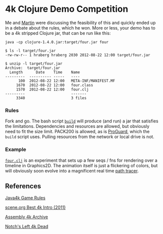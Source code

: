 # 4k Clojure Demo Competition


Me and [Martin](martinsprogrammingblog.blogspot.co.uk) were discussing the feasibility of this and quickly ended up in a debate about the rules, which he won.
More or less, your demo has to be a 4k stripped Clojure jar, that can be run like this:

    java -cp clojure-1.4.0.jar:target/four.jar four

    $ ls -l target/four.jar
    -rw-rw-r-- 1 hraberg hraberg 2030 2012-08-22 12:00 target/four.jar

    $ unzip -l target/four.jar
    Archive:  target/four.jar
      Length      Date    Time    Name
    ---------  ---------- -----   ----
          100  2012-08-22 12:00   META-INF/MANIFEST.MF
         1670  2012-08-22 12:00   four.class
         1570  2012-08-22 12:00   four.clj
    ---------                     -------
         3340                     3 files


### Rules

Fork and go. The bash script [`build`](https://github.com/hraberg/four/blob/master/build) will produce (and run) a jar that satisfies the limitations.
Dependencies and resources are allowed, but obviously need to fit the size limit. PACK200 is allowed, as is [ProGuard](http://proguard.sourceforge.net/), which the `build` script uses. Pulling resources from the network or local drive is not.


### Example

[`four.clj`](https://github.com/hraberg/four/blob/master/src/four.clj) is an experiment that sets up a few seqs / fns for rendering over a timeline in Graphics2D.
The animation itself is just a flickering of colors, but will obviously soon evolve into a magnificent real time [path tracer](http://www.kevinbeason.com/smallpt/).


## References

[Java4k Game Rules](http://www.java4k.com/index.php?action=view&page=rulesjudg)

[scene.org Best 4k Intro (2011)](http://awards.scene.org/awards.php?year=2011&cat=10)

[Assembly 4k Archive](http://archive.assembly.org/2011/4k-intro)

[Notch's Left 4k Dead](http://www.mojang.com/notch/j4k/l4kd/)
